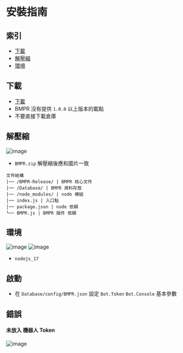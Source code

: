 # 安裝指南

## 索引
- [下載](#下載)
- [解壓縮](#解壓縮)
- [環境](#環境)

## 下載
- [下載](https://github.com/ExpTechTW/BMPR/releases/download/1.0.0/BMPR.zip)
- BMPR 沒有提供 `1.0.0` 以上版本的載點
- 不要直接下載倉庫

## 解壓縮
![image](https://user-images.githubusercontent.com/44525760/173214647-203d91df-d81b-47f3-98fe-703d5d0dfa42.png)
- `BMPR.zip` 解壓縮後應和圖片一致
```
文件結構
|── /BMPR-Release/ | BMPR 核心文件
|── /Database/ | BMPR 資料存放
|── /node_modules/ | node 模組
│── index.js | 入口點
│── package.json | node 依賴
└── BMPR.js | BMPR 插件 依賴
```

## 環境
![image](https://user-images.githubusercontent.com/44525760/173214875-8b808422-4f12-4ec2-8719-6185459d81c3.png)
![image](https://user-images.githubusercontent.com/44525760/173214879-ec26aa23-4fba-462e-9ce8-49b4d8e5326e.png)
- `nodejs_17`

## 啟動
- 在 `Database/config/BMPR.json` 設定 `Bot.Token` `Bot.Console` 基本參數

## 錯誤
#### 未放入 機器人 Token
![image](https://user-images.githubusercontent.com/44525760/173214906-62631f3c-b808-451c-9a6f-77d677eeccc0.png)

